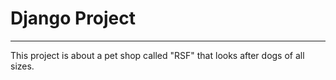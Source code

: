 # Django Project
---
This project is about a pet shop called "RSF" that looks after dogs of all sizes.
